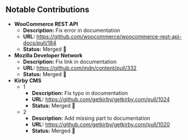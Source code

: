 ## Notable Contributions

- **WooCommerce REST API**
  - **Description:** Fix error in documentation
  - **URL:** https://github.com/woocommerce/woocommerce-rest-api-docs/pull/184
  - **Status:** Merged 🎉
- **Mozilla Developer Network**
  - **Description:** Fix link in documentation
  - **URL:** https://github.com/mdn/content/pull/332
  - **Status:** Merged 🎉
- **Kirby CMS**
  - 1
    - **Description:** Fix typo in documentation
    - **URL:** https://github.com/getkirby/getkirby.com/pull/1024
    - **Status:** Merged 🎉
  - 2
    - **Description:** Add missing part to documentation
    - **URL:** https://github.com/getkirby/getkirby.com/pull/1020
    - **Status:** Merged 🎉
